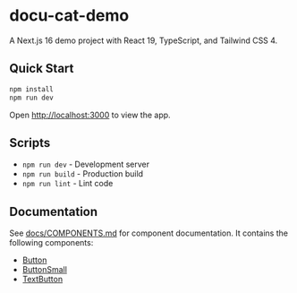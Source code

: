 # docu-cat-demo

A Next.js 16 demo project with React 19, TypeScript, and Tailwind CSS 4.

## Quick Start

```bash
npm install
npm run dev
```

Open [http://localhost:3000](http://localhost:3000) to view the app.

## Scripts

- `npm run dev` - Development server
- `npm run build` - Production build
- `npm run lint` - Lint code

## Documentation

See [docs/COMPONENTS.md](docs/COMPONENTS.md) for component documentation. It contains the following components:
* [Button](components/Button.tsx)
* [ButtonSmall](components/ButtonSmall.tsx)
* [TextButton](components/TextButton.tsx)
